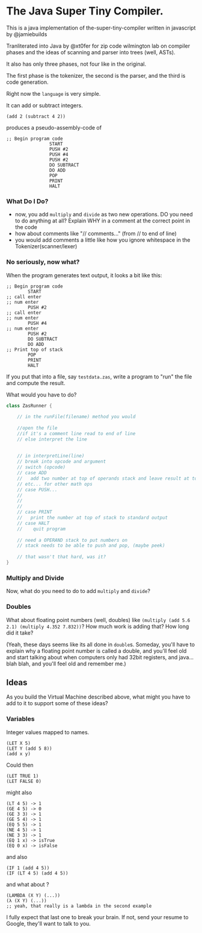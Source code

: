 # The Java Super Tiny Compiler.

This is a java implementation of the-super-tiny-compiler written in javascript by @jamiebuilds

Tranliterated into Java by @xt0fer for zip code wilmington lab on compiler phases and the ideas of scanning and parser into trees (well, ASTs).

It also has only three phases, not four like in the original. 

The first phase is the tokenizer, the second is the parser, and the  third is code generation.

Right now the `language` is very simple.

It can add or subtract integers.

```
(add 2 (subtract 4 2)) 
```

produces a pseudo-assembly-code of 

```
;; Begin program code
                START
                PUSH #2
                PUSH #4
                PUSH #2
                DO SUBTRACT
                DO ADD
                POP
                PRINT
                HALT
```

### What Do I Do?

- now, you add `multiply` and `divide` as two new operations. DO you need to do anything at all? 
Explain WHY in a comment at the correct point in the code
- how about comments like "// comments..." (from // to end of line)
- you would add comments a little like how you ignore whitespace in the Tokenizer(scanner/lexer)

### No seriously, now what?

When the program generates text output, it looks a bit like this:

```
;; Begin program code
		START
;; call enter
;; num enter
		PUSH #2
;; call enter
;; num enter
		PUSH #4
;; num enter
		PUSH #2
		DO SUBTRACT
		DO ADD
;; Print top of stack
		POP
		PRINT
		HALT
```

If you put that into a file, say `testdata.zas`, write a program to "run" the file and compute the result.

What would you have to do?

```java
class ZasRunner {
    
    // in the runFile(filename) method you would
    
    //open the file
    //if it's a comment line read to end of line
    // else interpret the line
    
    
    // in interpretLine(line)
    // break into opcode and argument
    // switch (opcode)
    // case ADD
    //   add two number at top of operands stack and leave result at top of stack
    // etc... for other math ops
    // case PUSH...
    // 
    //
    //
    // case PRINT
    //   print the number at top of stack to standard output
    // case HALT
    //    quit program
    
    // need a OPERAND stack to put numbers on
    // stack needs to be able to push and pop, (maybe peek)
    
    // that wasn't that hard, was it?
}
```

### Multiply and Divide

Now, what do you need to do to add `multiply` and `divide`?

### Doubles

What about floating point numbers (well, doubles) like `(multiply (add 5.6 2.1) (multiply 4.352 7.832))`?
How much work is adding that? How long did it take?

(Yeah, these days seems like its all done in `double`s. Someday, you'll have to explain why a floating point number is called
a double, and you'll feel old and start talking about when computers only had 32bit registers, and java... blah
blah, and you'll feel old and remember me.)

## Ideas

As you build the Virtual Machine described above, what might you have to add to it to support some of these ideas?

### Variables
Integer values mapped to names.
```
(LET X 5)
(LET Y (add 5 8))
(add x y)
```

Could then
```
(LET TRUE 1)
(LET FALSE 0)
```

might also 

```
(LT 4 5) -> 1
(GE 4 5) -> 0
(GE 3 3) -> 1
(GE 5 4) -> 1
(EQ 5 5) -> 1
(NE 4 5) -> 1
(NE 3 3) -> 1
(EQ 1 x) -> isTrue
(EQ 0 x) -> isFalse
```

and also
```
(IF 1 (add 4 5))
(IF (LT 4 5) (add 4 5))
```

and what about ?

```
(LAMBDA (X Y) (...))
(λ (X Y) (...))
;; yeah, that really is a lambda in the second example
```

I fully expect that last one to break your brain. 
If not, send your resume to Google, they'll want to talk to you.